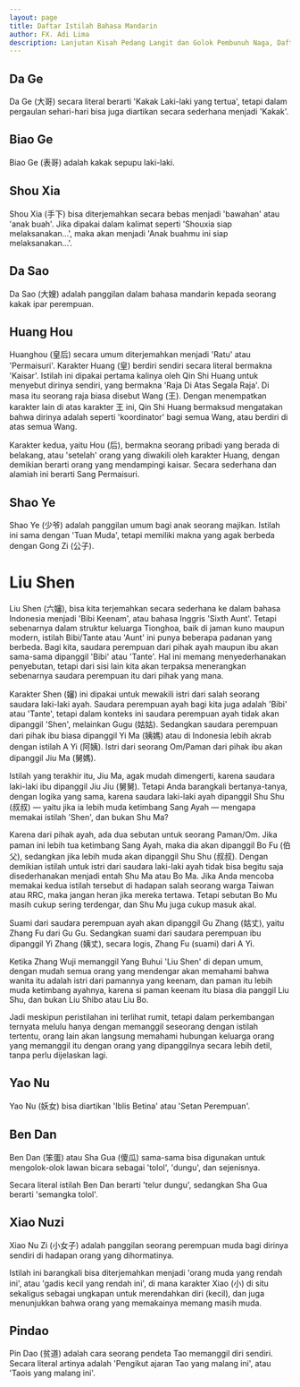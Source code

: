 ```yaml
---
layout: page
title: Daftar Istilah Bahasa Mandarin
author: FX. Adi Lima
description: Lanjutan Kisah Pedang Langit dan Golok Pembunuh Naga, Daftar Istilah
---
```


## Da Ge

Da Ge (大哥) secara literal berarti 'Kakak Laki-laki yang tertua', tetapi dalam pergaulan sehari-hari bisa juga
diartikan secara sederhana menjadi 'Kakak'.

## Biao Ge

Biao Ge (表哥) adalah kakak sepupu laki-laki.

## Shou Xia

Shou Xia (手下) bisa diterjemahkan secara bebas menjadi 'bawahan' atau 'anak buah'. Jika dipakai dalam kalimat
seperti 'Shouxia siap melaksanakan...', maka akan menjadi 'Anak buahmu ini siap melaksanakan...'.

## Da Sao

Da Sao (大嫂) adalah panggilan dalam bahasa mandarin kepada seorang kakak ipar perempuan.

## Huang Hou

Huanghou (皇后) secara umum diterjemahkan menjadi 'Ratu' atau 'Permaisuri'. Karakter Huang (皇) berdiri sendiri
secara literal bermakna 'Kaisar'. Istilah ini dipakai pertama kalinya oleh Qin Shi Huang untuk menyebut dirinya
sendiri, yang bermakna 'Raja Di Atas Segala Raja'. Di masa itu seorang raja biasa disebut Wang (王). Dengan menempatkan
karakter lain di atas karakter 王 ini, Qin Shi Huang bermaksud mengatakan bahwa dirinya adalah seperti 'koordinator'
bagi semua Wang, atau berdiri di atas semua Wang.

Karakter kedua, yaitu Hou (后), bermakna seorang pribadi yang berada di belakang, atau 'setelah' orang yang diwakili
oleh karakter Huang, dengan demikian berarti orang yang mendampingi kaisar. Secara sederhana dan alamiah ini berarti
Sang Permaisuri.

## Shao Ye

Shao Ye (少爷) adalah panggilan umum bagi anak seorang majikan. Istilah ini sama dengan 'Tuan Muda', tetapi memiliki
makna yang agak berbeda dengan Gong Zi (公子).

# Liu Shen

Liu Shen (六嬸), bisa kita terjemahkan secara sederhana ke dalam bahasa Indonesia menjadi 'Bibi Keenam', atau 
bahasa Inggris 'Sixth Aunt'. Tetapi sebenarnya dalam struktur keluarga Tionghoa, baik di jaman kuno maupun modern,
istilah Bibi/Tante atau 'Aunt' ini punya beberapa padanan yang berbeda. Bagi kita, saudara perempuan dari pihak ayah 
maupun ibu akan sama-sama dipanggil 'Bibi' atau 'Tante'. Hal ini memang menyederhanakan penyebutan, tetapi dari sisi
lain kita akan terpaksa menerangkan sebenarnya saudara perempuan itu dari pihak yang mana.

Karakter Shen (嬸) ini dipakai untuk mewakili istri dari salah seorang saudara laki-laki ayah. Saudara perempuan ayah
bagi kita juga adalah 'Bibi' atau 'Tante', tetapi dalam konteks ini saudara perempuan ayah tidak akan dipanggil 'Shen',
melainkan Gugu (姑姑). Sedangkan saudara perempuan dari pihak ibu biasa dipanggil Yi Ma (姨媽) atau di Indonesia lebih
akrab dengan istilah A Yi (阿姨). Istri dari seorang Om/Paman dari pihak ibu akan dipanggil Jiu Ma (舅媽).

Istilah yang terakhir itu, Jiu Ma, agak mudah dimengerti, karena saudara laki-laki ibu dipanggil Jiu Jiu (舅舅). Tetapi
Anda barangkali bertanya-tanya, dengan logika yang sama, karena saudara laki-laki ayah dipanggil Shu Shu (叔叔) — yaitu
jika ia lebih muda ketimbang Sang Ayah — mengapa memakai istilah 'Shen', dan bukan Shu Ma?

Karena dari pihak ayah, ada dua sebutan untuk seorang Paman/Om. Jika paman ini lebih tua ketimbang Sang Ayah, maka
dia akan dipanggil Bo Fu (伯父), sedangkan jika lebih muda akan dipanggil Shu Shu (叔叔). Dengan demikian istilah
untuk istri dari saudara laki-laki ayah tidak bisa begitu saja disederhanakan menjadi entah Shu Ma atau Bo Ma. Jika
Anda mencoba memakai kedua istilah tersebut di hadapan salah seorang warga Taiwan atau RRC, maka jangan heran jika mereka 
tertawa. Tetapi sebutan Bo Mu masih cukup sering terdengar, dan Shu Mu juga cukup masuk akal.

Suami dari saudara perempuan ayah akan dipanggil Gu Zhang (姑丈), yaitu Zhang Fu dari Gu Gu. Sedangkan suami dari
saudara perempuan ibu dipanggil Yi Zhang (姨丈), secara logis, Zhang Fu (suami) dari A Yi.

Ketika Zhang Wuji memanggil Yang Buhui 'Liu Shen' di depan umum, dengan mudah semua orang yang mendengar akan memahami
bahwa wanita itu adalah istri dari pamannya yang keenam, dan paman itu lebih muda ketimbang ayahnya, karena si paman
keenam itu biasa dia panggil Liu Shu, dan bukan Liu Shibo atau Liu Bo.

Jadi meskipun peristilahan ini terlihat rumit, tetapi dalam perkembangan ternyata melulu hanya dengan memanggil seseorang
dengan istilah tertentu, orang lain akan langsung memahami hubungan keluarga orang yang memanggil itu dengan orang yang
dipanggilnya secara lebih detil, tanpa perlu dijelaskan lagi.

## Yao Nu

Yao Nu (妖女) bisa diartikan 'Iblis Betina' atau 'Setan Perempuan'.

## Ben Dan

Ben Dan (笨蛋) atau Sha Gua (傻瓜) sama-sama bisa digunakan untuk mengolok-olok lawan bicara sebagai 'tolol',
'dungu', dan sejenisnya.

Secara literal istilah Ben Dan berarti 'telur dungu', sedangkan Sha Gua berarti 'semangka tolol'.

## Xiao Nuzi

Xiao Nu Zi (小女子) adalah panggilan seorang perempuan muda bagi dirinya sendiri di hadapan orang yang dihormatinya.

Istilah ini barangkali bisa diterjemahkan menjadi 'orang muda yang rendah ini', atau 'gadis kecil yang rendah ini',
di mana karakter Xiao (小) di situ sekaligus sebagai ungkapan untuk merendahkan diri (kecil), dan juga menunjukkan bahwa
orang yang memakainya memang masih muda.

## Pindao

Pin Dao (贫道) adalah cara seorang pendeta Tao memanggil diri sendiri. Secara literal artinya adalah 
'Pengikut ajaran Tao yang malang ini', atau 'Taois yang malang ini'.


